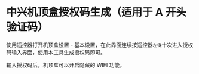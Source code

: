 # 中兴机顶盒授权码生成（适用于 A 开头验证码）

使用遥控器打开机顶盒设置 - 基本设置，在此界面连续按遥控器`左键`十次进入授权码输入界面，使用本工具生成授权码即可。

输入授权码后，机顶盒可以开启隐藏的 WIFI 功能。
